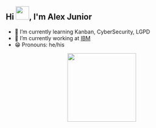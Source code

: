 ## Hi <img src="https://c.tenor.com/WX8OXgN5VpMAAAAi/waving-wave-hello.gif" width="35px">, I'm Alex Junior

- 📖  I’m currently learning Kanban, CyberSecurity, LGPD
- 🔭 I’m currently working at [IBM](https://www.ibm.com) 
- 😁 Pronouns: he/his

<div align="center">
  <a href="https://github.com/alexjuniorr">
  <img height="180em" src="https://github-readme-stats.vercel.app/api?username=alexjuniorr&show_icons=true&theme=midnight-purple&include_all_commits=true&count_private=true"/>
</div>
